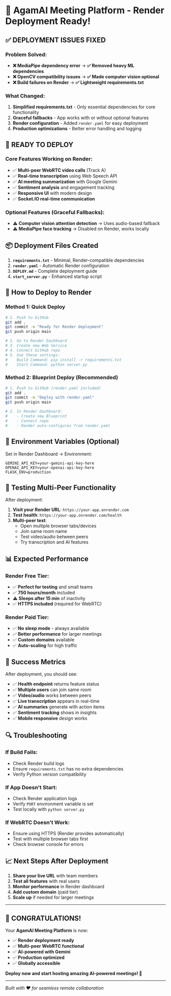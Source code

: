 # 🎉 AgamAI Meeting Platform - Render Deployment Ready!

## ✅ **DEPLOYMENT ISSUES FIXED**

### Problem Solved:
- **❌ MediaPipe dependency error** → **✅ Removed heavy ML dependencies**
- **❌ OpenCV compatibility issues** → **✅ Made computer vision optional**
- **❌ Build failures on Render** → **✅ Lightweight requirements.txt**

### What Changed:
1. **Simplified requirements.txt** - Only essential dependencies for core functionality
2. **Graceful fallbacks** - App works with or without optional features
3. **Render configuration** - Added `render.yaml` for easy deployment
4. **Production optimizations** - Better error handling and logging

## 🚀 **READY TO DEPLOY**

### Core Features Working on Render:
- ✅ **Multi-peer WebRTC video calls** (Track A)
- ✅ **Real-time transcription** using Web Speech API
- ✅ **AI meeting summarization** with Google Gemini
- ✅ **Sentiment analysis** and engagement tracking
- ✅ **Responsive UI** with modern design
- ✅ **Socket.IO real-time communication**

### Optional Features (Graceful Fallbacks):
- ⚠️ **Computer vision attention detection** → Uses audio-based fallback
- ⚠️ **MediaPipe face tracking** → Disabled on Render, works locally

## 📦 **Deployment Files Created**

1. **`requirements.txt`** - Minimal, Render-compatible dependencies
2. **`render.yaml`** - Automatic Render configuration
3. **`DEPLOY.md`** - Complete deployment guide
4. **`start_server.py`** - Enhanced startup script

## 🎯 **How to Deploy to Render**

### Method 1: Quick Deploy
```bash
# 1. Push to GitHub
git add .
git commit -m "Ready for Render deployment"
git push origin main

# 2. Go to Render Dashboard
# 3. Create new Web Service
# 4. Connect GitHub repo
# 5. Use these settings:
#    Build Command: pip install -r requirements.txt
#    Start Command: python server.py
```

### Method 2: Blueprint Deploy (Recommended)
```bash
# 1. Push to GitHub (render.yaml included)
git add .
git commit -m "Deploy with render.yaml"
git push origin main

# 2. In Render Dashboard:
#    - Create new Blueprint
#    - Connect repo
#    - Render auto-configures from render.yaml
```

## 🔧 **Environment Variables (Optional)**

Set in Render Dashboard → Environment:
```
GEMINI_API_KEY=your-gemini-api-key-here
OPENAI_API_KEY=your-openai-api-key-here
FLASK_ENV=production
```

## 🧪 **Testing Multi-Peer Functionality**

After deployment:
1. **Visit your Render URL**: `https://your-app.onrender.com`
2. **Test health**: `https://your-app.onrender.com/health`
3. **Multi-peer test**:
   - Open multiple browser tabs/devices
   - Join same room name
   - Test video/audio between peers
   - Try transcription and AI features

## 📊 **Expected Performance**

### Render Free Tier:
- ✅ **Perfect for testing** and small teams
- ✅ **750 hours/month** included
- ⚠️ **Sleeps after 15 min** of inactivity
- ✅ **HTTPS included** (required for WebRTC)

### Render Paid Tier:
- ✅ **No sleep mode** - always available
- ✅ **Better performance** for larger meetings
- ✅ **Custom domains** available
- ✅ **Auto-scaling** for high traffic

## 🎉 **Success Metrics**

After deployment, you should see:
- ✅ **Health endpoint** returns feature status
- ✅ **Multiple users** can join same room
- ✅ **Video/audio** works between peers
- ✅ **Live transcription** appears in real-time
- ✅ **AI summaries** generate with action items
- ✅ **Sentiment tracking** shows in insights
- ✅ **Mobile responsive** design works

## 🔍 **Troubleshooting**

### If Build Fails:
- Check Render build logs
- Ensure `requirements.txt` has no extra dependencies
- Verify Python version compatibility

### If App Doesn't Start:
- Check Render application logs
- Verify `PORT` environment variable is set
- Test locally with `python server.py`

### If WebRTC Doesn't Work:
- Ensure using HTTPS (Render provides automatically)
- Test with multiple browser tabs first
- Check browser console for errors

## 📈 **Next Steps After Deployment**

1. **Share your live URL** with team members
2. **Test all features** with real users
3. **Monitor performance** in Render dashboard
4. **Add custom domain** (paid tier)
5. **Scale up** if needed for larger meetings

---

## 🎊 **CONGRATULATIONS!**

Your **AgamAI Meeting Platform** is now:
- ✅ **Render deployment ready**
- ✅ **Multi-peer WebRTC functional**
- ✅ **AI-powered with Gemini**
- ✅ **Production optimized**
- ✅ **Globally accessible**

**Deploy now and start hosting amazing AI-powered meetings! 🚀**

---

*Built with ❤️ for seamless remote collaboration*
